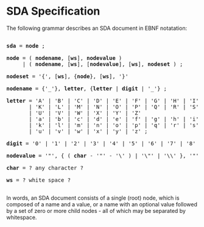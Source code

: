 # SDA Specification

The following grammar describes an SDA document in EBNF notatation:

<pre>

<b>sda</b> = <b>node</b> ;

<b>node</b> = ( <b>nodename</b>, [<b>ws</b>], <b>nodevalue</b> )
     | ( <b>nodename</b>, [<b>ws</b>], [<b>nodevalue</b>], [<b>ws</b>], <b>nodeset</b> ) ;

<b>nodeset</b> = '{', [<b>ws</b>], {<b>node</b>}, [<b>ws</b>], '}'

<b>nodename</b> = {'_'}, <b>letter</b>, {<b>letter</b> | <b>digit</b> | '_'} ;

<b>letter</b> = 'A' | 'B' | 'C' | 'D' | 'E' | 'F' | 'G' | 'H' | 'I' | 'J'
       | 'K' | 'L' | 'M' | 'N' | 'O' | 'P' | 'Q' | 'R' | 'S' | 'T'
	   | 'U' | 'V' | 'W' | 'X' | 'Y' | 'Z'
	   | 'a' | 'b' | 'c' | 'd' | 'e' | 'f' | 'g' | 'h' | 'i' | 'j'
	   | 'k' | 'l' | 'm' | 'n' | 'o' | 'p' | 'q' | 'r' | 's' | 't'
	   | 'u' | 'v' | 'w' | 'x' | 'y' | 'z' ;

<b>digit</b> = '0' | '1' | '2' | '3' | '4' | '5' | '6' | '7' | '8' | '9' ;

<b>nodevalue</b> = '"', { ( <b>char</b> - '"' - '\' ) | '\"' | '\\' }, '"' ;

<b>char</b> = ? any character ?

<b>ws</b> = ? white space ?

</pre>

In words, an SDA document consists of a single (root) node, which is composed of a name and a value, or a name with an optional value followed by a set of zero or more child nodes - all of which may be separated by whitespace.
